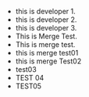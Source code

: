 * this is developer 1.
* this is developer 2.
* this is developer 3.
* This is Merge Test.
* This is merge test.
* this is merge test01
* this is merge Test02
* test03
* TEST 04
* TEST05